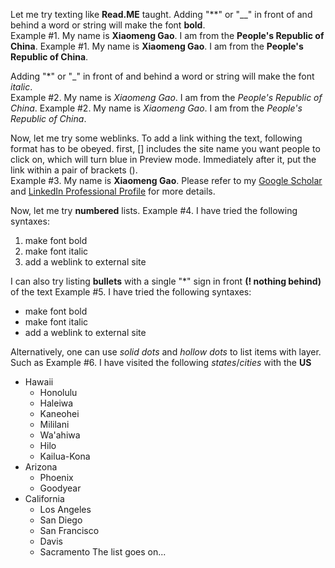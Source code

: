 Let me try texting like **Read.ME** taught.
Adding "**" or "__" in front of and behind a word or string will make the font **bold**.<br/>
Example #1. My name is **Xiaomeng Gao**. I am from the **People's Republic of China**.
Example #1. My name is __Xiaomeng Gao__. I am from the __People's Republic of China__.

Adding "*" or "_" in front of and behind a word or string will make the font *italic*.<br/>
Example #2. My name is *Xiaomeng Gao*. I am from the *People's Republic of China*.
Example #2. My name is _Xiaomeng Gao_. I am from the _People's Republic of China_.

Now, let me try some weblinks. To add a link withing the text, following format has to be obeyed. 
first, [] includes the site name you want people to click on, which will turn blue in Preview mode. Immediately after it, put the link within a pair of brackets ().<br/>
Example #3. My name is **Xiaomeng Gao**. Please refer to my [Google Scholar](https://scholar.google.com/citations?user=ev56Ug0AAAAJ&hl=en) and [LinkedIn Professional Profile](https://www.linkedin.com/in/xiaomenggao/) for more details.

Now, let me try **numbered** lists. 
Example #4. I have tried the following syntaxes:
1. make font bold
2. make font italic
3. add a weblink to external site

I can also try listing **bullets** with a single "*" sign in front **(! nothing behind)** of the text
Example #5. I have tried the following syntaxes:
* make font bold
* make font italic
* add a weblink to external site

Alternatively, one can use _solid dots_ and _hollow dots_ to list items with layer. Such as
Example #6. I have visited the following _states_/_cities_ with the **US**
- Hawaii
  - Honolulu
  - Haleiwa
  - Kaneohei
  - Mililani
  - Wa'ahiwa
  - Hilo
  - Kailua-Kona
- Arizona
  - Phoenix
  - Goodyear
- California
  - Los Angeles
  - San Diego
  - San Francisco
  - Davis
  - Sacramento
The list goes on...

